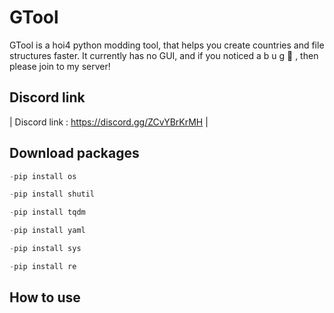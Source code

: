 # GTool

GTool is a hoi4 python modding tool, that helps you create countries and file structures faster. It currently has no GUI, and if you noticed a  b u g 🐛 , then please join to my server!

## Discord  link

| Discord link : https://discord.gg/ZCvYBrKrMH |

## Download packages


```python
-pip install os

-pip install shutil

-pip install tqdm

-pip install yaml

-pip install sys

-pip install re
```
 


## How to use

